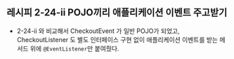 ## 레시피 2-24-ii POJO끼리 애플리케이션 이벤트 주고받기

* 2-24-ii 와 비교해서 CheckoutEvent 가 일반 POJO가 되었고,  CheckoutListener 도 별도 인터페이스 구현 없이 애플리케이션 이벤트를 받는 메서드 위에 `@EventListener`만 붙여줬다.

